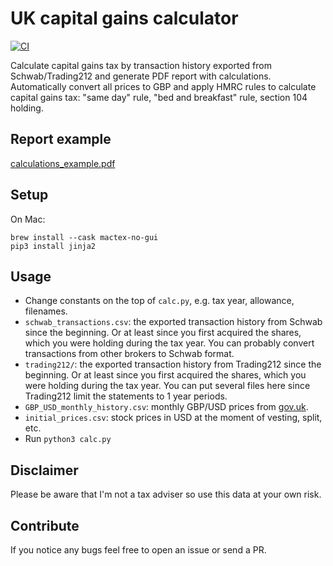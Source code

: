 # UK capital gains calculator

[![CI](https://github.com/KapJI/capital_gains_calculator/workflows/CI/badge.svg)](https://github.com/KapJI/capital_gains_calculator/actions)

Calculate capital gains tax by transaction history exported from Schwab/Trading212 and generate PDF report with calculations. Automatically convert all prices to GBP and apply HMRC rules to calculate capital gains tax: "same day" rule, "bed and breakfast" rule, section 104 holding.

## Report example

[calculations_example.pdf](https://github.com/KapJI/capital_gains_calculator/blob/main/calculations_example.pdf)

## Setup

On Mac:
```shell
brew install --cask mactex-no-gui
pip3 install jinja2
```

## Usage

- Change constants on the top of `calc.py`, e.g. tax year, allowance, filenames.
- `schwab_transactions.csv`: the exported transaction history from Schwab since the beginning. Or at least since you first acquired the shares, which you were holding during the tax year. You can probably convert transactions from other brokers to Schwab format.
- `trading212/`: the exported transaction history from Trading212 since the beginning. Or at least since you first acquired the shares, which you were holding during the tax year. You can put several files here since Trading212 limit the statements to 1 year periods.
- `GBP_USD_monthly_history.csv`: monthly GBP/USD prices from [gov.uk](https://www.gov.uk/government/collections/exchange-rates-for-customs-and-vat).
- `initial_prices.csv`: stock prices in USD at the moment of vesting, split, etc.
- Run `python3 calc.py`

## Disclaimer

Please be aware that I'm not a tax adviser so use this data at your own risk.

## Contribute

If you notice any bugs feel free to open an issue or send a PR.

